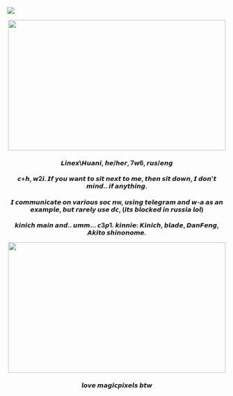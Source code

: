 ![](https://komarev.com/ghpvc/?username=linexlii)
<p align="center">
      <img width="500" height="300" src="https://i.pinimg.com/736x/b4/b1/51/b4b15115a0afd55209a2b6191058d8d9.jpg"
</p>
<h4 align="center"> 𝙇𝙞𝙣𝙚𝙭\𝙃𝙪𝙖𝙣𝙞, 𝙝𝙚/𝙝𝙚𝙧, 7𝙬6, 𝙧𝙪𝙨/𝙚𝙣𝙜
<h4 align="center">𝙘+𝙝, 𝙬2𝙞. 𝙄𝙛 𝙮𝙤𝙪 𝙬𝙖𝙣𝙩 𝙩𝙤 𝙨𝙞𝙩 𝙣𝙚𝙭𝙩 𝙩𝙤 𝙢𝙚, 𝙩𝙝𝙚𝙣 𝙨𝙞𝙩 𝙙𝙤𝙬𝙣, 𝙄 𝙙𝙤𝙣'𝙩 𝙢𝙞𝙣𝙙.. 𝙞𝙛 𝙖𝙣𝙮𝙩𝙝𝙞𝙣𝙜.
<h4 align="center">𝙄 𝙘𝙤𝙢𝙢𝙪𝙣𝙞𝙘𝙖𝙩𝙚 𝙤𝙣 𝙫𝙖𝙧𝙞𝙤𝙪𝙨 𝙨𝙤𝙘 𝙣w, 𝙪𝙨𝙞𝙣𝙜 𝙩𝙚𝙡𝙚𝙜𝙧𝙖𝙢 𝙖𝙣𝙙 𝙬-𝙖 𝙖𝙨 𝙖𝙣 𝙚𝙭𝙖𝙢𝙥𝙡𝙚, 𝙗𝙪𝙩 𝙧𝙖𝙧𝙚𝙡𝙮 𝙪𝙨𝙚 𝙙𝙘, (𝙞𝙩𝙨 𝙗𝙡𝙤𝙘𝙠𝙚𝙙 𝙞𝙣 𝙧𝙪𝙨𝙨𝙞𝙖 𝙡𝙤𝙡)
<h4 align="center">𝙠𝙞𝙣𝙞𝙘𝙝 𝙢𝙖𝙞𝙣 𝙖𝙣𝙙.. 𝙪𝙢𝙢...  𝙘3𝙥1. 
𝙠𝙞𝙣𝙣𝙞𝙚: 𝙆𝙞𝙣𝙞𝙘𝙝, 𝙗𝙡𝙖𝙙𝙚, 𝘿𝙖𝙣𝙁𝙚𝙣𝙜, 𝘼𝙠𝙞𝙩𝙤 𝙨𝙝𝙞𝙣𝙤𝙣𝙤𝙢𝙚.
<p style="white-space: nowrap;">
<p align="center">
      <img width="500" height="300" src="https://i.pinimg.com/736x/5d/5b/1b/5d5b1b22861cf2ff711a78bea238f1af.jpg"
</p>
<h4 align="center"> 𝙡𝙤𝙫𝙚 𝙢𝙖𝙜𝙞𝙘𝙥𝙞𝙭𝙚𝙡𝙨 𝙗𝙩𝙬
